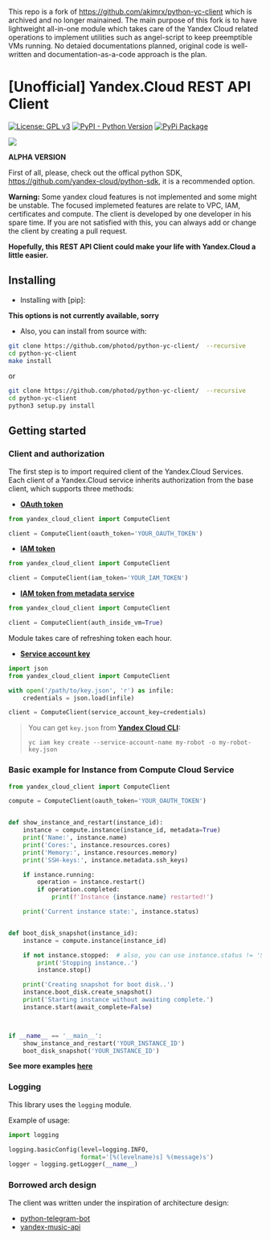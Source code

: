 This repo is a fork of https://github.com/akimrx/python-yc-client which is archived and no longer mainained. The main purpose of this fork is to have lightweight all-in-one module which takes care of the Yandex Cloud related operations to implement utilities such as angel-script to keep preemptible VMs running.
No detaied documentations planned, original code is well-written and documentation-as-a-code approach is the plan.


# [Unofficial] Yandex.Cloud REST API Client

[![License: GPL v3](https://img.shields.io/badge/License-GPLv3-blue.svg)](https://www.gnu.org/licenses/gpl-3.0)
[![PyPI - Python Version](https://img.shields.io/pypi/pyversions/yandex-cloud-client.svg)](https://pypi.org/project/yandex-cloud-client/)
[![PyPi Package](https://img.shields.io/pypi/v/yandex-cloud-client.svg)](https://pypi.org/project/yandex-cloud-client/)

![](docs/logo.png)

**ALPHA VERSION**

First of all, please, check out the offical python SDK, https://github.com/yandex-cloud/python-sdk, it is a recommended option.

**Warning:** Some yandex cloud features is not implemented and some might be unstable. The focused implemeted features are relate to VPC, IAM, certificates and compute.  The client is developed by one developer in his spare time. If you are not satisfied with this, you can always add or change the client by creating a pull request.

**Hopefully, this REST API Client could make your life with Yandex.Cloud a little easier.**

## Installing

* Installing with [pip]:

**This options is not currently available, sorry**


* Also, you can install from source with:

```bash
git clone https://github.com/photod/python-yc-client/  --recursive
cd python-yc-client
make install
```

or

```bash
git clone https://github.com/photod/python-yc-client/  --recursive
cd python-yc-client
python3 setup.py install
```

## Getting started

### Client and authorization

The first step is to import required client of the Yandex.Cloud Services.
Each client of a Yandex.Cloud service inherits authorization from the base client, which supports three methods:

* **[OAuth token](https://oauth.yandex.com/authorize?response_type=token&client_id=1a6990aa636648e9b2ef855fa7bec2fb)**

```python
from yandex_cloud_client import ComputeClient

client = ComputeClient(oauth_token='YOUR_OAUTH_TOKEN')
```

* **[IAM token](https://cloud.yandex.com/docs/iam/operations/iam-token/create)**

```python
from yandex_cloud_client import ComputeClient

client = ComputeClient(iam_token='YOUR_IAM_TOKEN')
```

* **[IAM token from metadata service](https://yandex.cloud/en-ru/docs/compute/operations/vm-connect/auth-inside-vm)**

```python
from yandex_cloud_client import ComputeClient

client = ComputeClient(auth_inside_vm=True)
```

Module takes care of refreshing token each hour.

* **[Service account key](https://cloud.yandex.com/docs/iam/operations/authorized-key/create)**

```python
import json
from yandex_cloud_client import ComputeClient

with open('/path/to/key.json', 'r') as infile:
    credentials = json.load(infile)

client = ComputeClient(service_account_key=credentials)
```

> You can get `key.json` from **[Yandex Cloud CLI](https://cloud.yandex.com/docs/cli/quickstart):**
>```
>yc iam key create --service-account-name my-robot -o my-robot-key.json
>```

### Basic example for Instance from Compute Cloud Service

```python
from yandex_cloud_client import ComputeClient

compute = ComputeClient(oauth_token='YOUR_OAUTH_TOKEN')


def show_instance_and_restart(instance_id):
    instance = compute.instance(instance_id, metadata=True)
    print('Name:', instance.name)
    print('Cores:', instance.resources.cores)
    print('Memory:', instance.resources.memory)
    print('SSH-keys:', instance.metadata.ssh_keys)

    if instance.running:
        operation = instance.restart()
        if operation.completed:
            print(f'Instance {instance.name} restarted!')

    print('Current instance state:', instance.status)


def boot_disk_snapshot(instance_id):
    instance = compute.instance(instance_id)

    if not instance.stopped:  # also, you can use instance.status != 'STOPPED'
        print('Stopping instance..')
        instance.stop()

    print('Creating snapshot for boot disk..')
    instance.boot_disk.create_snapshot()
    print('Starting instance without awaiting complete.')
    instance.start(await_complete=False)



if __name__ == '__main__':
    show_instance_and_restart('YOUR_INSTANCE_ID')
    boot_disk_snapshot('YOUR_INSTANCE_ID')
```

**See more examples [here](examples)**

### Logging

This library uses the `logging` module.

Example of usage:

```python
import logging

logging.basicConfig(level=logging.INFO,
                    format='[%(levelname)s] %(message)s')
logger = logging.getLogger(__name__)
```

### Borrowed arch design

The client was written under the inspiration of architecture design:
* [python-telegram-bot](https://github.com/python-telegram-bot/python-telegram-bot)
* [yandex-music-api](https://github.com/MarshalX/yandex-music-api)
